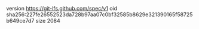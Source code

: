 version https://git-lfs.github.com/spec/v1
oid sha256:227fe26552523da728b97aa07c0bf32585b8629e321390165f58725b649ce7d7
size 2084
